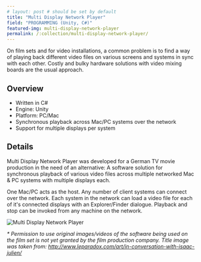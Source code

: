 ```yaml
---
# layout: post # should be set by default
title: "Multi Display Network Player"
field: "PROGRAMMING (Unity, C#)"
featured-img: multi-display-network-player
permalink: /:collection/multi-display-network-player/
---
```


On film sets and for video installations, a common problem is to find a way of playing back different video files on various screens and systems in sync with each other. Costly and bulky hardware solutions with video mixing boards are the usual approach.

## Overview

- Written in C#
- Engine: Unity
- Platform: PC/Mac
- Synchronous playback across Mac/PC systems over the network
- Support for multiple displays per system

## Details

Multi Display Network Player was developed for a German TV movie production in the need of an alternative:
A software solution for synchronous playback of various video files across multiple networked Mac & PC systems with multiple displays each.

One Mac/PC acts as the host. Any number of client systems can connect over the network. Each system in the network can load a video file for each of it's connected displays with an Explorer/Finder dialogue. Playback and stop can be invoked from any machine on the network.

![Multi Display Network Player](/assets/img/portfolio/multi-display-network-player-01.jpg "Screenshot")


_* Permission to use original images/videos of the software being used on the film set is not yet granted by the film production company. Title image was taken from: http://www.leparadox.com/art/in-conversation-with-isaac-julien/_
